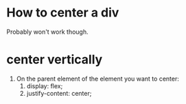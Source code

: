 # How to center a div

Probably won't work though.


# center vertically

1. On the parent element of the element you want to center:
    1. display: flex;
    2. justify-content: center;
        
